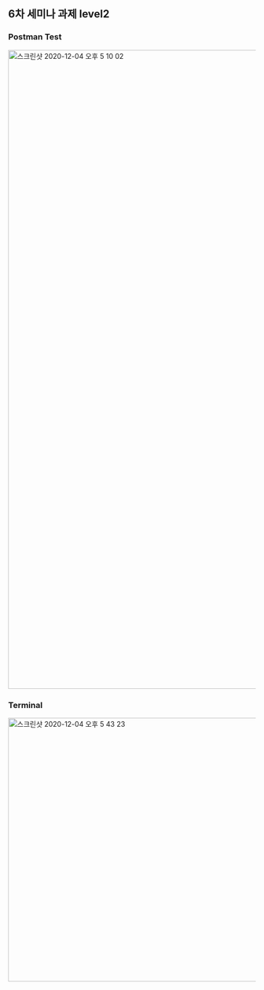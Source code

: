 ## 6차 세미나 과제 level2

### Postman Test

<img width="1301" alt="스크린샷 2020-12-04 오후 5 10 02" src="https://user-images.githubusercontent.com/56633607/101142134-8c12db00-3658-11eb-82fa-f3aa12fbd144.png">

### Terminal

<img width="537" alt="스크린샷 2020-12-04 오후 5 43 23" src="https://user-images.githubusercontent.com/56633607/101142136-8cab7180-3658-11eb-9cec-86064214c2db.png">
